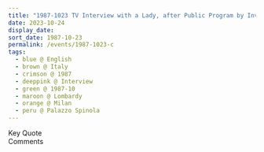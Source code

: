 ```yaml
---
title: "1987-1023 TV Interview with a Lady, after Public Program by Invitation, Palazzo Spinola, Via S. Paolo 10, Milan, Lombardy, Italy"
date: 2023-10-24
display_date: 
sort_date: 1987-10-23
permalink: /events/1987-1023-c
tags:
  - blue @ English
  - brown @ Italy
  - crimson @ 1987
  - deeppink @ Interview
  - green @ 1987-10
  - maroon @ Lombardy
  - orange @ Milan
  - peru @ Palazzo Spinola
---
```


<wave-list>
  <list-title color="green" width="75">Key Quote</list-title>
  <list-item color="BlanchedAlmond"  width="200"></list-item>
  <list-item color="Lavender"></list-item>
  <list-item color="BlanchedAlmond"></list-item>
</wave-list>

<br>

<wave-list>
  <list-title color="green" width="75">Comments</list-title>
  <list-item color="BlanchedAlmond"  width="200"></list-item>
  <list-item color="Lavender"></list-item>
  <list-item color="BlanchedAlmond"></list-item>
</wave-list>